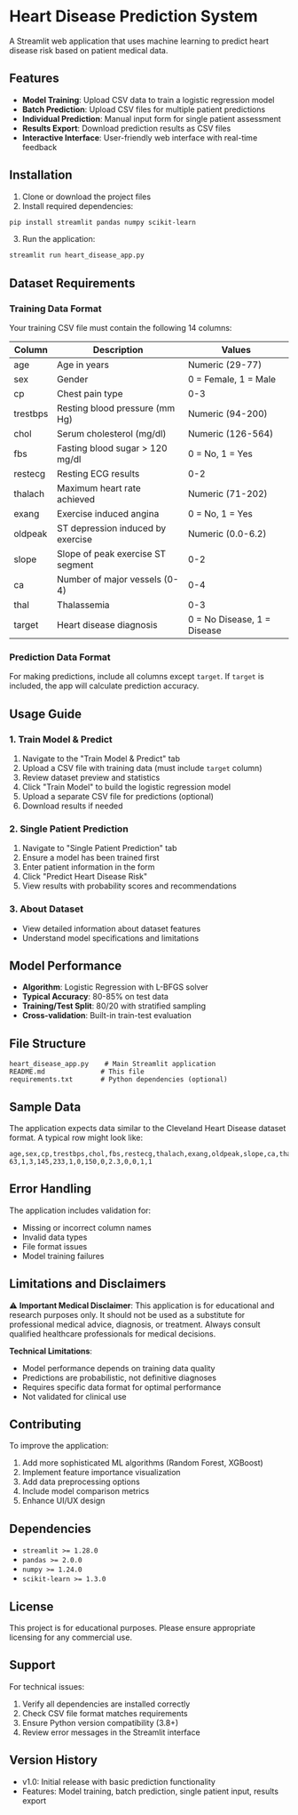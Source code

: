 # Heart Disease Prediction System

A Streamlit web application that uses machine learning to predict heart disease risk based on patient medical data.

## Features

- **Model Training**: Upload CSV data to train a logistic regression model
- **Batch Prediction**: Upload CSV files for multiple patient predictions
- **Individual Prediction**: Manual input form for single patient assessment
- **Results Export**: Download prediction results as CSV files
- **Interactive Interface**: User-friendly web interface with real-time feedback

## Installation

1. Clone or download the project files
2. Install required dependencies:
```bash
pip install streamlit pandas numpy scikit-learn
```

3. Run the application:
```bash
streamlit run heart_disease_app.py
```

## Dataset Requirements

### Training Data Format
Your training CSV file must contain the following 14 columns:

| Column | Description | Values |
|--------|-------------|---------|
| age | Age in years | Numeric (29-77) |
| sex | Gender | 0 = Female, 1 = Male |
| cp | Chest pain type | 0-3 |
| trestbps | Resting blood pressure (mm Hg) | Numeric (94-200) |
| chol | Serum cholesterol (mg/dl) | Numeric (126-564) |
| fbs | Fasting blood sugar > 120 mg/dl | 0 = No, 1 = Yes |
| restecg | Resting ECG results | 0-2 |
| thalach | Maximum heart rate achieved | Numeric (71-202) |
| exang | Exercise induced angina | 0 = No, 1 = Yes |
| oldpeak | ST depression induced by exercise | Numeric (0.0-6.2) |
| slope | Slope of peak exercise ST segment | 0-2 |
| ca | Number of major vessels (0-4) | 0-4 |
| thal | Thalassemia | 0-3 |
| target | Heart disease diagnosis | 0 = No Disease, 1 = Disease |

### Prediction Data Format
For making predictions, include all columns except `target`. If `target` is included, the app will calculate prediction accuracy.

## Usage Guide

### 1. Train Model & Predict
1. Navigate to the "Train Model & Predict" tab
2. Upload a CSV file with training data (must include `target` column)
3. Review dataset preview and statistics
4. Click "Train Model" to build the logistic regression model
5. Upload a separate CSV file for predictions (optional)
6. Download results if needed

### 2. Single Patient Prediction
1. Navigate to "Single Patient Prediction" tab
2. Ensure a model has been trained first
3. Enter patient information in the form
4. Click "Predict Heart Disease Risk"
5. View results with probability scores and recommendations

### 3. About Dataset
- View detailed information about dataset features
- Understand model specifications and limitations

## Model Performance

- **Algorithm**: Logistic Regression with L-BFGS solver
- **Typical Accuracy**: 80-85% on test data
- **Training/Test Split**: 80/20 with stratified sampling
- **Cross-validation**: Built-in train-test evaluation

## File Structure

```
heart_disease_app.py    # Main Streamlit application
README.md              # This file
requirements.txt       # Python dependencies (optional)
```

## Sample Data

The application expects data similar to the Cleveland Heart Disease dataset format. A typical row might look like:
```csv
age,sex,cp,trestbps,chol,fbs,restecg,thalach,exang,oldpeak,slope,ca,thal,target
63,1,3,145,233,1,0,150,0,2.3,0,0,1,1
```

## Error Handling

The application includes validation for:
- Missing or incorrect column names
- Invalid data types
- File format issues
- Model training failures

## Limitations and Disclaimers

⚠️ **Important Medical Disclaimer**: This application is for educational and research purposes only. It should not be used as a substitute for professional medical advice, diagnosis, or treatment. Always consult qualified healthcare professionals for medical decisions.

**Technical Limitations**:
- Model performance depends on training data quality
- Predictions are probabilistic, not definitive diagnoses
- Requires specific data format for optimal performance
- Not validated for clinical use

## Contributing

To improve the application:
1. Add more sophisticated ML algorithms (Random Forest, XGBoost)
2. Implement feature importance visualization
3. Add data preprocessing options
4. Include model comparison metrics
5. Enhance UI/UX design

## Dependencies

- `streamlit >= 1.28.0`
- `pandas >= 2.0.0`
- `numpy >= 1.24.0`
- `scikit-learn >= 1.3.0`

## License

This project is for educational purposes. Please ensure appropriate licensing for any commercial use.

## Support

For technical issues:
1. Verify all dependencies are installed correctly
2. Check CSV file format matches requirements
3. Ensure Python version compatibility (3.8+)
4. Review error messages in the Streamlit interface

## Version History

- v1.0: Initial release with basic prediction functionality
- Features: Model training, batch prediction, single patient input, results export
